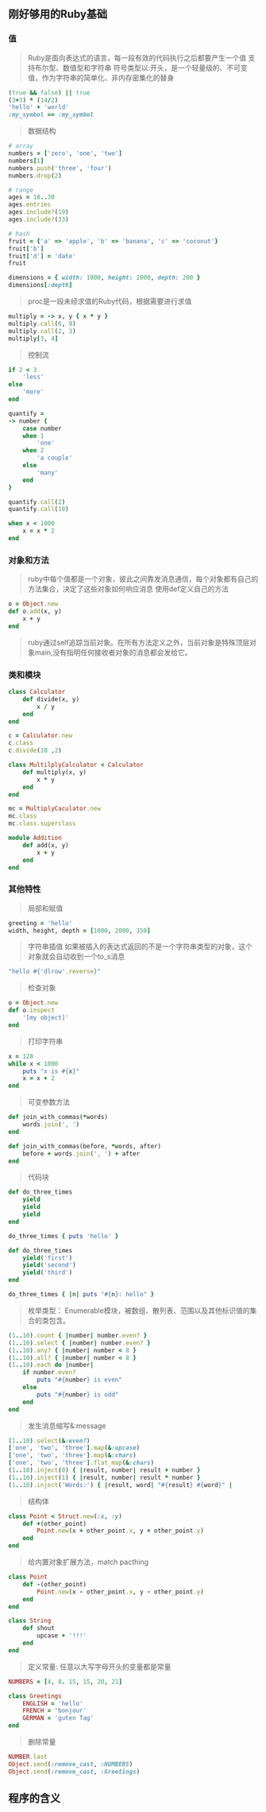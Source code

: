 ## 刚好够用的Ruby基础

### 值

> Ruby是面向表达式的语言，每一段有效的代码执行之后都要产生一个值
> 支持布尔型、数值型和字符串
> 符号类型以:开头，是一个轻量级的、不可变值，作为字符串的简单化、非内存密集化的替身

```ruby
(true && false) || true
(3+3) * (14/2)
'hello' + 'world'
:my_symbol == :my_symbol
```

> 数据结构

```ruby
# array
numbers = ['zero', 'one', 'two']
numbers[1]
numbers.push('three', 'four')
numbers.drop(2)

# range
ages = 18..30
ages.entries
ages.include?(19)
ages.include?(33)

# hash
fruit = {'a' => 'apple', 'b' => 'banana', 'c' => 'coconut'}
fruit['b']
fruit['d'] = 'date'
fruit

dimensions = { width: 1000, height: 2000, depth: 200 }
dimensions[:depth]
```
> proc是一段未经求值的Ruby代码，根据需要进行求值
```ruby
multiply = -> x, y { x * y }
multiply.call(6, 9)
multiply.call(2, 3)
multiply[3, 4]
```
> 控制流
```ruby
if 2 < 3 
    'less'
else
    'more'
end

quantify = 
-> number {
    case number
    when 1
        'one'
    when 2
        'a couple'
    else
        'many'
    end
}

quantify.call(2)
quantify.call(10)

when x < 1000
    x = x * 2
end
```

### 对象和方法

> ruby中每个值都是一个对象，彼此之间靠发消息通信，每个对象都有自己的方法集合，决定了这些对象如何响应消息
> 使用def定义自己的方法
```ruby
o = Object.new
def o.add(x, y)
    x + y
end
```
> ruby通过self追踪当前对象。在所有方法定义之外，当前对象是特殊顶层对象main,没有指明任何接收者对象的消息都会发给它。

### 类和模块

```ruby
class Calculator
    def divide(x, y)
        x / y
    end
end

c = Calculator.new
c.class
c.divide(10 ,2)

class MultilplyCalculator < Calculator
    def multiply(x, y)
        x * y
    end
end

mc = MultiplyCaculator.new
mc.class
mc.class.superclass

module Addition
    def add(x, y)
        x + y
    end
end

```

### 其他特性

> 局部和赋值
```ruby
greeting = 'hello'
width, height, depth = [1000, 2000, 350]
```

> 字符串插值
> 如果被插入的表达式返回的不是一个字符串类型的对象，这个对象就会自动收到一个to_s消息
```ruby
"hello #{'dlrow'.reverse}"
```
> 检查对象

```ruby
o = Object.new
def o.inspect
    '[my object]'
end
```

> 打印字符串
```ruby
x = 128
while x < 1000
    puts "x is #{x}"
    x = x + 2
end
```
> 可变参数方法
```ruby
def join_with_commas(*words)
    words.join(', ')
end

def join_with_commas(before, *words, after)
    before + words.join(', ') + after
end
```

> 代码块
```ruby
def do_three_times
    yield
    yield
    yield
end

do_three_times { puts 'hello' }

def do_three_times
    yield('first')
    yield('second')
    yield('third')
end

do_three_times { |n| puts "#{n}: hello" }
```

> 枚举类型： Enumerable模块，被数组、散列表、范围以及其他标识值的集合的类包含。
```ruby
(1..10).count { |number| number.even? }
(1..10).select { |number| number.even? }
(1..10).any? { |number| number < 8 }
(1..10).all? { |number| number < 8 }
(1..10).each do |number|
    if number.even?
        puts "#{number} is even"
    else
        puts "#{number} is odd"
    end
end
```
> 发生消息缩写&:message
```ruby
(1..10).select(&:even?)
['one', 'two', 'three'].map(&:upcase)
['one', 'two', 'three'].map(&:chars)
['one', 'two', 'three'].flat_map(&:chars)
(1..10).inject(0) { |result, number| result + number }
(1..10).inject(1) { |result, number| result * number }
(1..10).inject('Words:') { |result, word| "#{result} #{word}" |
```

> 结构体

```ruby
class Point < Struct.new(:x, :y)
    def +(other_point)
        Point.new(x + other_point.x, y + other_point.y)
    end
end
```

> 给内置对象扩展方法，match pacthing

```ruby
class Point
    def -(other_point)
        Point.new(x - other_point.x, y - other_point.y)
    end
end

class String
    def shout
        upcase + '!!!'
    end
end
```

> 定义常量: 任意以大写字母开头的变量都是常量
```ruby
NUMBERS = [4, 8. 15, 15, 20, 21]

class Greetings
    ENGLISH = 'hello'
    FRENCH = 'bonjour'
    GERMAN = 'guten Tag'
end
```

> 删除常量
```ruby
NUMBER.last
Object.send(:remove_cast, :NUMBERS)
Object.send(:remove_cast, :Greetings)
```


## 程序的含义



